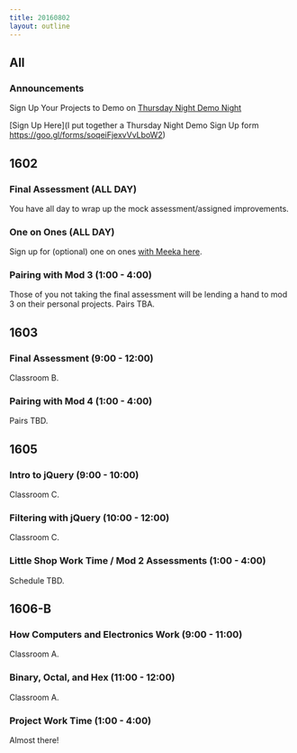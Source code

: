 ```yaml
---
title: 20160802
layout: outline
---
```


## All

### Announcements

Sign Up Your Projects to Demo on [Thursday Night Demo Night](http://www.meetup.com/Turing-Community-Events/events/232879633/)

[Sign Up Here](I put together a Thursday Night Demo Sign Up form
https://goo.gl/forms/soqeiFjexvVvLboW2)

## 1602

### Final Assessment (ALL DAY)

You have all day to wrap up the mock assessment/assigned improvements.

### One on Ones (ALL DAY)

Sign up for (optional) one on ones [with Meeka here](https://public.etherpad-mozilla.org/p/instructor-pairing).

### Pairing with Mod 3 (1:00 - 4:00)

Those of you not taking the final assessment will be lending a hand to mod 3
on their personal projects. Pairs TBA.


## 1603

### Final Assessment (9:00 - 12:00)

Classroom B.

### Pairing with Mod 4 (1:00 - 4:00)

Pairs TBD.


## 1605

### Intro to jQuery (9:00 - 10:00)

Classroom C.

### Filtering with jQuery (10:00 - 12:00)

Classroom C.

### Little Shop Work Time / Mod 2 Assessments (1:00 - 4:00)

Schedule TBD.


## 1606-B

### How Computers and Electronics Work (9:00 - 11:00)

Classroom A.

### Binary, Octal, and Hex (11:00 - 12:00)

Classroom A.


### Project Work Time (1:00 - 4:00)

Almost there!
